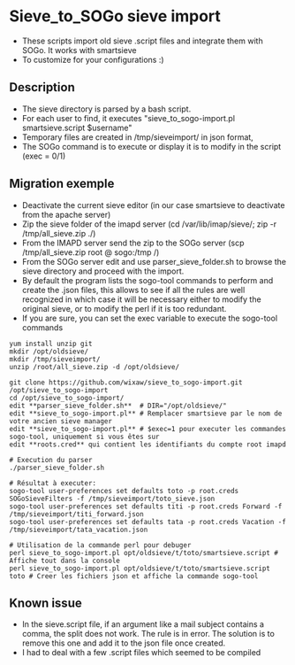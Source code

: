 # Sieve_to_SOGo sieve import
- These scripts import old sieve <toolname> .script files and integrate them with SOGo. It works with smartsieve
- To customize for your configurations :)

## Description 
- The sieve directory is parsed by a bash script.
- For each user to find, it executes "sieve_to_sogo-import.pl smartsieve.script $username"
- Temporary files are created in /tmp/sieveimport/ in json format,
- The SOGo command is to execute or display it is to modify in the script (exec = 0/1)

## Migration exemple 
- Deactivate the current sieve editor (in our case smartsieve to deactivate from the apache server)
- Zip the sieve folder of the imapd server (cd /var/lib/imap/sieve/; zip -r /tmp/all_sieve.zip ./)
- From the IMAPD server send the zip to the SOGo server (scp /tmp/all_sieve.zip root @ sogo:/tmp /)
- From the SOGo server edit and use parser_sieve_folder.sh to browse the sieve directory and proceed with the import.
- By default the program lists the sogo-tool commands to perform and create the .json files, this allows to see if all the rules are well recognized in which case it will be necessary either to modify the original sieve, or to modify the perl if it is too redundant.
- If you are sure, you can set the exec variable to execute the sogo-tool commands

```
yum install unzip git
mkdir /opt/oldsieve/
mkdir /tmp/sieveimport/
unzip /root/all_sieve.zip -d /opt/oldsieve/

git clone https://github.com/wixaw/sieve_to_sogo-import.git /opt/sieve_to_sogo-import
cd /opt/sieve_to_sogo-import/
edit **parser_sieve_folder.sh**  # DIR="/opt/oldsieve/"
edit **sieve_to_sogo-import.pl** # Remplacer smartsieve par le nom de votre ancien sieve manager
edit **sieve_to_sogo-import.pl** # $exec=1 pour executer les commandes sogo-tool, uniquement si vous êtes sur 
edit **roots.cred** qui contient les identifiants du compte root imapd

# Execution du parser
./parser_sieve_folder.sh

# Résultat à executer: 
sogo-tool user-preferences set defaults toto -p root.creds SOGoSieveFilters -f /tmp/sieveimport/toto_sieve.json
sogo-tool user-preferences set defaults titi -p root.creds Forward -f /tmp/sieveimport/titi_forward.json
sogo-tool user-preferences set defaults tata -p root.creds Vacation -f /tmp/sieveimport/tata_vacation.json

# Utilisation de la commande perl pour debuger 
perl sieve_to_sogo-import.pl opt/oldsieve/t/toto/smartsieve.script # Affiche tout dans la console
perl sieve_to_sogo-import.pl opt/oldsieve/t/toto/smartsieve.script toto # Creer les fichiers json et affiche la commande sogo-tool

```

## Known issue 
- In the sieve.script file, if an argument like a mail subject contains a comma, the split does not work. The rule is in error. The solution is to remove this one and add it to the json file once created.
- I had to deal with a few .script files which seemed to be compiled